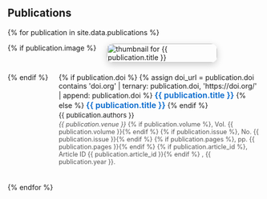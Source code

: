 ## Publications

<style>
  .pub-container {
    display: flex;
    flex-wrap: wrap;
    align-items: flex-start;
    margin-bottom: 2.5em;
    gap: 1.5em;
  }

  .pub-image {
    flex: 0 0 220px;
    overflow: hidden;
    border-radius: 12px;
    box-shadow: 0 4px 14px rgba(0, 0, 0, 0.2);
    transition: transform 0.3s ease, box-shadow 0.3s ease;
  }

  .pub-image img {
    width: 100%;
    height: auto;
    display: block;
    transition: transform 0.4s ease;
    border-radius: 12px;
  }

  .pub-image:hover img {
    transform: scale(1.06);
  }

  .pub-info {
    flex: 1;
    min-width: 250px;
  }

  .pub-title {
    font-size: 1.15em;
    font-weight: 600;
    color: #0066cc;
    text-decoration: none;
  }

  .pub-title:hover {
    text-decoration: underline;
  }

  .pub-authors {
    font-size: 0.95em;
    margin: 0.2em 0;
  }

  .pub-meta {
    font-size: 0.9em;
    color: #555;
  }
</style>

{% for publication in site.data.publications %}
<div class="pub-container">
  {% if publication.image %}
  <div class="pub-image">
    <img src="{{ publication.image }}" alt="thumbnail for {{ publication.title }}">
  </div>
  {% endif %}
  <div class="pub-info">
    {% if publication.doi %}
      {% assign doi_url = publication.doi contains 'doi.org' | ternary: publication.doi, 'https://doi.org/' | append: publication.doi %}
      <a href="{{ doi_url }}" target="_blank" class="pub-title">{{ publication.title }} </a>
    {% else %}
      <strong class="pub-title">{{ publication.title }}</strong>
    {% endif %}
    <div class="pub-authors">{{ publication.authors }}</div>
    <div class="pub-meta">
      <em>{{ publication.venue }}</em>
      {% if publication.volume %}, Vol. {{ publication.volume }}{% endif %}
      {% if publication.issue %}, No. {{ publication.issue }}{% endif %}
      {% if publication.pages %}, pp. {{ publication.pages }}{% endif %}
      {% if publication.article_id %}, Article ID {{ publication.article_id }}{% endif %}
      , {{ publication.year }}.
    </div>
  </div>
</div>
{% endfor %}
